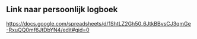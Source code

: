 ## Link naar persoonlijk logboek ##

https://docs.google.com/spreadsheets/d/1ShtLZ2Gh50_6JtkBBvsCJ3qmGe-RxuQQ0mf6JtDbYN4/edit#gid=0